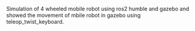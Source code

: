 Simulation of 4 wheeled mobile robot using ros2 humble and gazebo  and showed the movement of mbile robot in gazebo using teleop_twist_keyboard.
